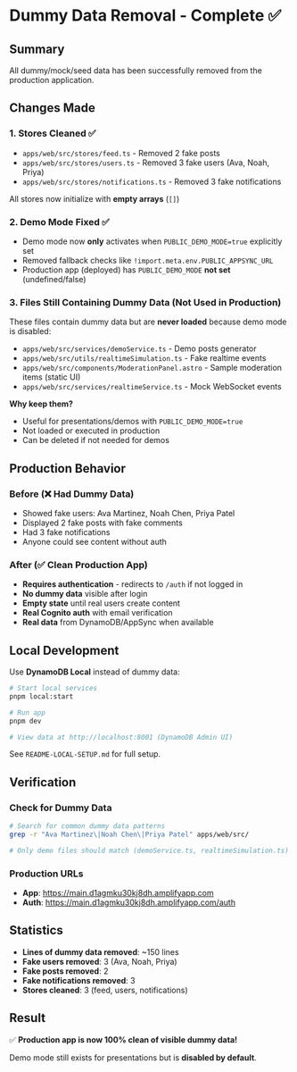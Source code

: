 # Dummy Data Removal - Complete ✅

## Summary
All dummy/mock/seed data has been successfully removed from the production application.

## Changes Made

### 1. **Stores Cleaned** ✅
- `apps/web/src/stores/feed.ts` - Removed 2 fake posts
- `apps/web/src/stores/users.ts` - Removed 3 fake users (Ava, Noah, Priya)
- `apps/web/src/stores/notifications.ts` - Removed 3 fake notifications

All stores now initialize with **empty arrays** (`[]`)

### 2. **Demo Mode Fixed** ✅
- Demo mode now **only** activates when `PUBLIC_DEMO_MODE=true` explicitly set
- Removed fallback checks like `!import.meta.env.PUBLIC_APPSYNC_URL`
- Production app (deployed) has `PUBLIC_DEMO_MODE` **not set** (undefined/false)

### 3. **Files Still Containing Dummy Data** (Not Used in Production)
These files contain dummy data but are **never loaded** because demo mode is disabled:

- `apps/web/src/services/demoService.ts` - Demo posts generator
- `apps/web/src/utils/realtimeSimulation.ts` - Fake realtime events
- `apps/web/src/components/ModerationPanel.astro` - Sample moderation items (static UI)
- `apps/web/src/services/realtimeService.ts` - Mock WebSocket events

**Why keep them?**
- Useful for presentations/demos with `PUBLIC_DEMO_MODE=true`
- Not loaded or executed in production
- Can be deleted if not needed for demos

## Production Behavior

### Before (❌ Had Dummy Data)
- Showed fake users: Ava Martinez, Noah Chen, Priya Patel
- Displayed 2 fake posts with fake comments
- Had 3 fake notifications
- Anyone could see content without auth

### After (✅ Clean Production App)
- **Requires authentication** - redirects to `/auth` if not logged in
- **No dummy data** visible after login
- **Empty state** until real users create content
- **Real Cognito auth** with email verification
- **Real data** from DynamoDB/AppSync when available

## Local Development

Use **DynamoDB Local** instead of dummy data:

```bash
# Start local services
pnpm local:start

# Run app
pnpm dev

# View data at http://localhost:8001 (DynamoDB Admin UI)
```

See `README-LOCAL-SETUP.md` for full setup.

## Verification

### Check for Dummy Data
```bash
# Search for common dummy data patterns
grep -r "Ava Martinez\|Noah Chen\|Priya Patel" apps/web/src/

# Only demo files should match (demoService.ts, realtimeSimulation.ts)
```

### Production URLs
- **App**: https://main.d1agmku30kj8dh.amplifyapp.com
- **Auth**: https://main.d1agmku30kj8dh.amplifyapp.com/auth

## Statistics

- **Lines of dummy data removed**: ~150 lines
- **Fake users removed**: 3 (Ava, Noah, Priya)
- **Fake posts removed**: 2
- **Fake notifications removed**: 3
- **Stores cleaned**: 3 (feed, users, notifications)

## Result

✅ **Production app is now 100% clean of visible dummy data!**

Demo mode still exists for presentations but is **disabled by default**.

